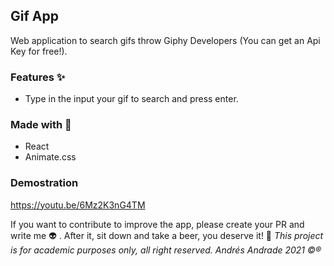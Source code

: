 ## Gif App

Web application to search gifs throw Giphy Developers (You can get an Api Key for free!).

### Features :sparkles:
- Type in the input your gif to search and press enter.


### Made with :construction_worker:
- React
- Animate.css
  
### Demostration

https://youtu.be/6Mz2K3nG4TM

If you want to contribute to improve the app, please create your PR and write me :alien: . After it, sit down and take a beer, you deserve it! :beers:
*This project is for academic purposes only, all right reserved. Andrés Andrade 2021 :copyright::registered:*